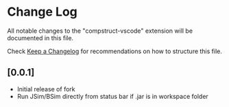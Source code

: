 # Change Log

All notable changes to the "compstruct-vscode" extension will be documented in this file.

Check [Keep a Changelog](http://keepachangelog.com/) for recommendations on how to structure this file.

## [0.0.1]
-   Initial release of fork
-   Run JSim/BSim directly from status bar if .jar is in workspace folder
